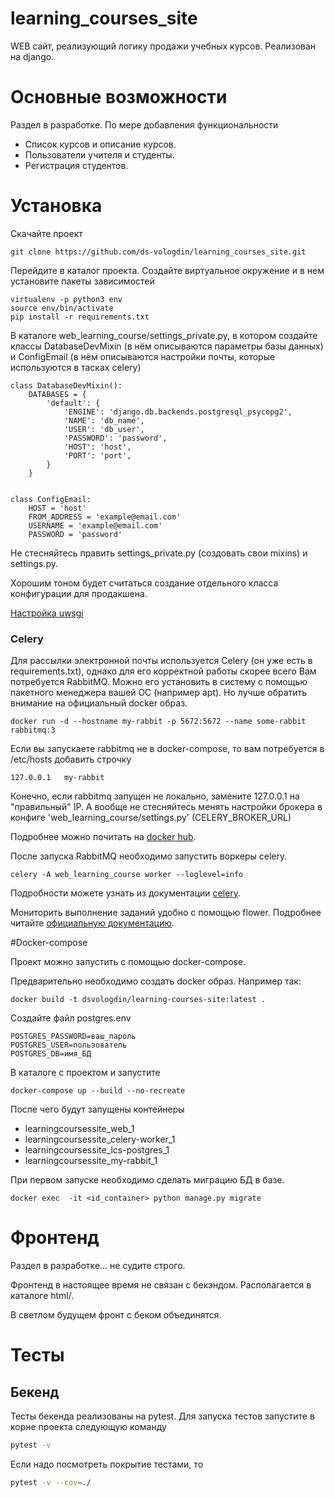 # learning_courses_site
WEB сайт, реализующий логику продажи учебных курсов. Реализован на django.

# Основные возможности
Раздел в разработке. По мере добавления функциональности
- Список курсов и описание курсов.
- Пользователи учителя и студенты.
- Регистрация студентов.

# Установка
Скачайте проект
```
git clone https://github.com/ds-vologdin/learning_courses_site.git
```
Перейдите в каталог проекта. Создайте виртуальное окружение и в нем установите пакеты зависимостей
```
virtualenv -p python3 env
source env/bin/activate
pip install -r requirements.txt
```

В каталоге web_learning_course/settings_private.py, в котором создайте классы DatabaseDevMixin (в нём описываются параметры базы данных) и ConfigEmail (в нём описываются настройки почты, которые используются в тасках celery)
```
class DatabaseDevMixin():
    DATABASES = {
        'default': {
            'ENGINE': 'django.db.backends.postgresql_psycopg2',
            'NAME': 'db_name',
            'USER': 'db_user',
            'PASSWORD': 'password',
            'HOST': 'host',
            'PORT': 'port',
        }
    }


class ConfigEmail:
    HOST = 'host'
    FROM_ADDRESS = 'example@email.com'
    USERNAME = 'example@email.com'
    PASSWORD = 'password'
```
Не стесняйтесь править settings_private.py (создовать свои mixins) и settings.py.

Хорошим тоном будет считаться создание отдельного класса конфигурации для продакшена.

[Настройка uwsgi](https://docs.djangoproject.com/en/2.0/howto/deployment/wsgi/uwsgi/)

### Celery

Для рассылки электронной почты используется Celery (он уже есть в requirements.txt), однако для его корректной работы скорее всего Вам потребуется RabbitMQ. Можно его установить в систему с помощью пакетного менеджера вашей ОС (например apt). Но лучше обратить внимание на официальный docker образ.
```
docker run -d --hostname my-rabbit -p 5672:5672 --name some-rabbit rabbitmq:3
```

Если вы запускаете rabbitmq не в docker-compose, то вам потребуется в /etc/hosts добавить строчку
```
127.0.0.1   my-rabbit
```
Конечно, если rabbitmq запущен не локально, замените 127.0.0.1 на "правильный" IP. А вообще не стесняйтесь менять настройки брокера в конфиге 'web_learning_course/settings.py' (CELERY_BROKER_URL) 

Подробнее можно почитать на [docker hub](https://hub.docker.com/_/rabbitmq/).

После запуска RabbitMQ необходимо запустить воркеры celery.
```
celery -A web_learning_course worker --loglevel=info
```

Подробности можете узнать из документации [celery](http://docs.celeryproject.org/en/latest/index.html).

Мониторить выполнение заданий удобно с помощью flower. Подробнее читайте [официальную документацию](https://flower.readthedocs.io/en/latest/).

#Docker-compose

Проект можно запустить с помощью docker-compose.

Предварительно необходимо создать docker образ. Например так:
```
docker build -t dsvologdin/learning-courses-site:latest .
```
Cоздайте файл postgres.env
```
POSTGRES_PASSWORD=ваш_пароль
POSTGRES_USER=пользователь
POSTGRES_DB=имя_БД
```
В каталоге с проектом и запустите
```
docker-compose up --build --no-recreate
```
После чего будут запущены контейнеры
- learningcoursessite_web_1
- learningcoursessite_celery-worker_1
- learningcoursessite_lcs-postgres_1
- learningcoursessite_my-rabbit_1

При первом запуске необходимо сделать миграцию БД в базе.
```
docker exec  -it <id_container> python manage.py migrate
```

# Фронтенд

Раздел в разработке... не судите строго.

Фронтенд в настоящее время не связан с бекэндом. Располагается в каталоге html/.

В светлом будущем фронт с беком объединятся.

# Тесты

## Бекенд

Тесты бекенда реализованы на pytest. Для запуска тестов запустите в корне проекта следующую команду
```bash
pytest -v
```

Если надо посмотреть покрытие тестами, то
```bash
pytest -v --cov=./
```